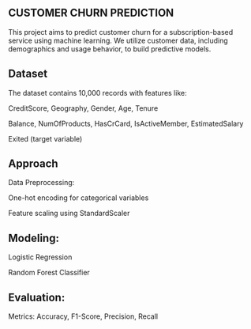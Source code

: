 CUSTOMER CHURN PREDICTION
--------------------------------------------------------------------------------------------------------------------------------------------------------
This project aims to predict customer churn for a subscription-based service using machine learning. We utilize customer data, including demographics and usage behavior, to build predictive models.

Dataset 
-------------------------------------------------------------------------------------------------------------------------------------------------------
The dataset contains 10,000 records with features like:

CreditScore, Geography, Gender, Age, Tenure 

Balance, NumOfProducts, HasCrCard, IsActiveMember, EstimatedSalary

Exited (target variable)

Approach
--------------------------------------------------------------------------------------------------------------------------------------------------------
Data Preprocessing:

One-hot encoding for categorical variables

Feature scaling using StandardScaler

Modeling:
-----------------------------------------------------------------------------------------------------------------------------------------------------------

Logistic Regression

Random Forest Classifier

Evaluation:
----------------------------------------------------------------------------------------------------------------------------------------------------------
Metrics: Accuracy, F1-Score, Precision, Recall
